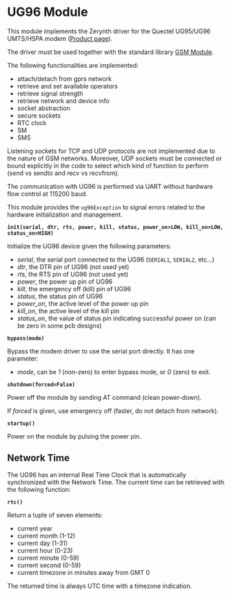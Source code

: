 # UG96 Module

This module implements the Zerynth driver for the Quectel UG95/UG96 UMTS/HSPA modem ([Product page](https://www.quectel.com/product/2g3g.htm)).

The driver must be used together with the standard library [GSM Module](https://docs.zerynth.com/latest/official/core.zerynth.stdlib/docs/official_core.zerynth.stdlib_wireless_gsm.html#stdlib-gsm).

The following functionalities are implemented:


* attach/detach from gprs network
* retrieve and set available operators
* retrieve signal strength
* retrieve network and device info
* socket abstraction
* secure sockets
* RTC clock
* SM
* SMS

Listening sockets for TCP and UDP protocols are not implemented due to the nature of GSM networks. Moreover, UDP sockets must be connected or bound explicitly in the code to select which kind of function to perform (send vs sendto and recv vs recvfrom).

The communication with UG96 is performed via UART without hardware flow control at 115200 baud.

This module provides the `ug96Exception` to signal errors related to the hardware initialization and management.


**`init(serial, dtr, rts, power, kill, status, power_on=LOW, kill_on=LOW, status_on=HIGH)`**

Initialize the UG96 device given the following parameters:


* *serial*, the serial port connected to the UG96 (`SERIAL1`, `SERIAL2`, etc…)
* *dtr*, the DTR pin of UG96 (not used yet)
* *rts*, the RTS pin of UG96 (not used yet)
* *power*, the power up pin of UG96
* *kill*, the emergency off (kill) pin of UG96
* *status*, the status pin of UG96
* *power_on*, the active level of the power up pin
* *kill_on*, the active level of the kill pin
* *status_on*, the value of status pin indicating successful power on (can be zero in some pcb designs)


**`bypass(mode)`**

Bypass the modem driver to use the serial port directly. It has one parameter:


* *mode*, can be *1* (non-zero) to enter bypass mode, or *0* (zero) to exit.


**`shutdown(forced=False)`**

Power off the module by sending AT command (clean power-down).

If *forced* is given, use emergency off (faster, do not detach from network).


**`startup()`**

Power on the module by pulsing the power pin.

## Network Time

The UG96 has an internal Real Time Clock that is automatically synchronized with the Network Time. The current time can be retrieved with the following function:


**`rtc()`**

Return a tuple of seven elements:


* current year
* current month (1-12)
* current day (1-31)
* current hour (0-23)
* current minute (0-59)
* current second (0-59)
* current timezone in minutes away from GMT 0

The returned time is always UTC time with a timezone indication.
